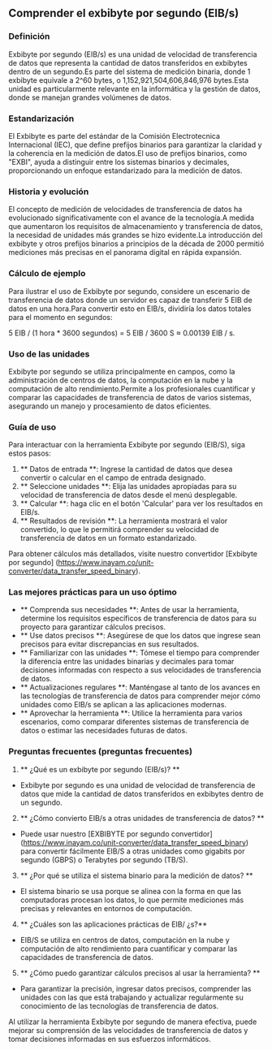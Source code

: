 ## Comprender el exbibyte por segundo (EIB/s)

### Definición
Exbibyte por segundo (EIB/s) es una unidad de velocidad de transferencia de datos que representa la cantidad de datos transferidos en exbibytes dentro de un segundo.Es parte del sistema de medición binaria, donde 1 exbibyte equivale a 2^60 bytes, o 1,152,921,504,606,846,976 bytes.Esta unidad es particularmente relevante en la informática y la gestión de datos, donde se manejan grandes volúmenes de datos.

### Estandarización
El Exbibyte es parte del estándar de la Comisión Electrotecnica Internacional (IEC), que define prefijos binarios para garantizar la claridad y la coherencia en la medición de datos.El uso de prefijos binarios, como "EXBI", ayuda a distinguir entre los sistemas binarios y decimales, proporcionando un enfoque estandarizado para la medición de datos.

### Historia y evolución
El concepto de medición de velocidades de transferencia de datos ha evolucionado significativamente con el avance de la tecnología.A medida que aumentaron los requisitos de almacenamiento y transferencia de datos, la necesidad de unidades más grandes se hizo evidente.La introducción del exbibyte y otros prefijos binarios a principios de la década de 2000 permitió mediciones más precisas en el panorama digital en rápida expansión.

### Cálculo de ejemplo
Para ilustrar el uso de Exbibyte por segundo, considere un escenario de transferencia de datos donde un servidor es capaz de transferir 5 EIB de datos en una hora.Para convertir esto en EIB/s, dividiría los datos totales para el momento en segundos:

5 EIB / (1 hora * 3600 segundos) = 5 EIB / 3600 S ≈ 0.00139 EIB / s.

### Uso de las unidades
Exbibyte por segundo se utiliza principalmente en campos, como la administración de centros de datos, la computación en la nube y la computación de alto rendimiento.Permite a los profesionales cuantificar y comparar las capacidades de transferencia de datos de varios sistemas, asegurando un manejo y procesamiento de datos eficientes.

### Guía de uso
Para interactuar con la herramienta Exbibyte por segundo (EIB/S), siga estos pasos:

1. ** Datos de entrada **: Ingrese la cantidad de datos que desea convertir o calcular en el campo de entrada designado.
2. ** Seleccione unidades **: Elija las unidades apropiadas para su velocidad de transferencia de datos desde el menú desplegable.
3. ** Calcular **: haga clic en el botón 'Calcular' para ver los resultados en EIB/s.
4. ** Resultados de revisión **: La herramienta mostrará el valor convertido, lo que le permitirá comprender su velocidad de transferencia de datos en un formato estandarizado.

Para obtener cálculos más detallados, visite nuestro convertidor [Exbibyte por segundo] (https://www.inayam.co/unit-converter/data_transfer_speed_binary).

### Las mejores prácticas para un uso óptimo
- ** Comprenda sus necesidades **: Antes de usar la herramienta, determine los requisitos específicos de transferencia de datos para su proyecto para garantizar cálculos precisos.
- ** Use datos precisos **: Asegúrese de que los datos que ingrese sean precisos para evitar discrepancias en sus resultados.
- ** Familiarizar con las unidades **: Tómese el tiempo para comprender la diferencia entre las unidades binarias y decimales para tomar decisiones informadas con respecto a sus velocidades de transferencia de datos.
- ** Actualizaciones regulares **: Manténgase al tanto de los avances en las tecnologías de transferencia de datos para comprender mejor cómo unidades como EIB/s se aplican a las aplicaciones modernas.
- ** Aprovechar la herramienta **: Utilice la herramienta para varios escenarios, como comparar diferentes sistemas de transferencia de datos o estimar las necesidades futuras de datos.

### Preguntas frecuentes (preguntas frecuentes)

1. ** ¿Qué es un exbibyte por segundo (EIB/s)? **
- Exbibyte por segundo es una unidad de velocidad de transferencia de datos que mide la cantidad de datos transferidos en exbibytes dentro de un segundo.

2. ** ¿Cómo convierto EIB/s a otras unidades de transferencia de datos? **
- Puede usar nuestro [EXBIBYTE por segundo convertidor] (https://www.inayam.co/unit-converter/data_transfer_speed_binary) para convertir fácilmente EIB/S a otras unidades como gigabits por segundo (GBPS) o Terabytes por segundo (TB/S).

3. ** ¿Por qué se utiliza el sistema binario para la medición de datos? **
- El sistema binario se usa porque se alinea con la forma en que las computadoras procesan los datos, lo que permite mediciones más precisas y relevantes en entornos de computación.

4. ** ¿Cuáles son las aplicaciones prácticas de EIB/ ¿s?**
- EIB/S se utiliza en centros de datos, computación en la nube y computación de alto rendimiento para cuantificar y comparar las capacidades de transferencia de datos.

5. ** ¿Cómo puedo garantizar cálculos precisos al usar la herramienta? **
- Para garantizar la precisión, ingresar datos precisos, comprender las unidades con las que está trabajando y actualizar regularmente su conocimiento de las tecnologías de transferencia de datos.

Al utilizar la herramienta Exbibyte por segundo de manera efectiva, puede mejorar su comprensión de las velocidades de transferencia de datos y tomar decisiones informadas en sus esfuerzos informáticos.